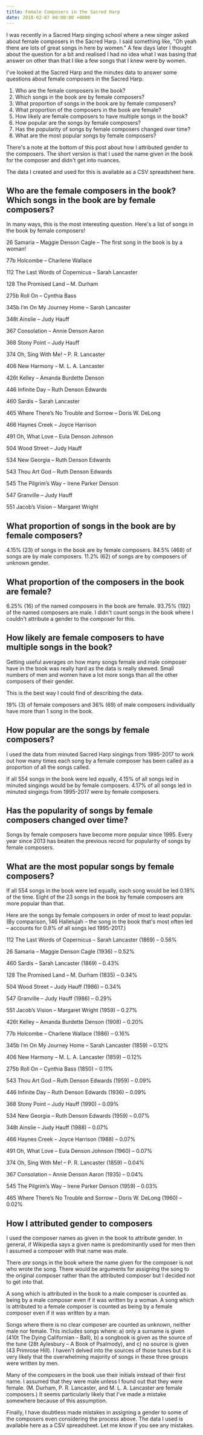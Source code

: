 ```yaml
---
title: Female Composers in the Sacred Harp
date: 2018-02-07 00:00:00 +0000
---
```

<p>I was recently in a Sacred Harp singing school where a new singer asked about female composers in the Sacred Harp. I said something like, &quot;Oh yeah there are lots of great songs in here by women.&quot; A few days later I thought about the question for a bit and realised I had no idea what I was basing that answer on other than that I like a few songs that I knew were by women.</p>

<p>I&#39;ve looked at the Sacred Harp and the minutes data to answer some questions about female composers in the Sacred Harp.</p>

<ol>
<li>Who are the female composers in the book?</li>
<li>Which songs in the book are by female composers?</li>
<li>What proportion of songs in the book are by female composers?</li>
<li>What proportion of the composers in the book are female?</li>
<li>How likely are female composers to have multiple songs in the book?</li>
<li>How popular are the songs by female composers?</li>
<li>Has the popularity of songs by female composers changed over time?</li>
<li>What are the most popular songs by female composers?</li>
</ol>

<p>There&#39;s a note at the bottom of this post about how I attributed gender to the composers. The short version is that I used the name given in the book for the composer and didn&#39;t get into nuances.</p>

<p>The data I created and used for this is available as a CSV spreadsheet here.</p>

<h2 id="toc_0">Who are the female composers in the book? Which songs in the book are by female composers?</h2>

<p>In many ways, this is the most interesting question. Here&#39;s a list of songs in the book by female composers!</p>

<p>26 Samaria – Maggie Denson Cagle – The first song in the book is by a woman!</p>

<p>77b Holcombe – Charlene Wallace</p>

<p>112 The Last Words of Copernicus – Sarah Lancaster</p>

<p>128 The Promised Land – M. Durham</p>

<p>275b Roll On – Cynthia Bass</p>

<p>345b I’m On My Journey Home – Sarah Lancaster</p>

<p>348t Ainslie – Judy Hauff</p>

<p>367 Consolation – Annie Denson Aaron</p>

<p>368 Stony Point – Judy Hauff</p>

<p>374 Oh, Sing With Me! – P. R. Lancaster</p>

<p>406 New Harmony – M. L. A. Lancaster</p>

<p>426t Kelley – Amanda Burdette Denson</p>

<p>446 Infinite Day – Ruth Denson Edwards</p>

<p>460 Sardis – Sarah Lancaster</p>

<p>465 Where There’s No Trouble and Sorrow – 
Doris W. DeLong</p>

<p>466 Haynes Creek – Joyce Harrison</p>

<p>491 Oh, What Love – Eula Denson Johnson</p>

<p>504 Wood Street – Judy Hauff</p>

<p>534 New Georgia – Ruth Denson Edwards</p>

<p>543 Thou Art God – Ruth Denson Edwards</p>

<p>545 The Pilgrim’s Way – Irene Parker Denson</p>

<p>547 Granville – Judy Hauff</p>

<p>551 Jacob’s Vision – Margaret Wright</p>

<h2 id="toc_1">What proportion of songs in the book are by female composers?</h2>

<p>4.15% (23) of songs in the book are by female composers. 84.5% (468) of songs are by male composers. 11.2% (62) of songs are by composers of unknown gender.</p>

<h2 id="toc_2">What proportion of the composers in the book are female?</h2>

<p>6.25% (16) of the named composers in the book are female. 93.75% (192) of the named composers are male. I didn&#39;t count songs in the book where I couldn&#39;t attribute a gender to the composer for this. </p>

<h2 id="toc_3">How likely are female composers to have multiple songs in the book?</h2>

<p>Getting useful averages on how many songs female and male composer have in the book was really hard as the data is really skewed. Small numbers of men and women have a lot more songs than all the other composers of their gender.</p>

<p>This is the best way I could find of describing the data.</p>

<p>19% (3) of female composers and 36% (69) of male composers individually have more than 1 song in the book.</p>

<h2 id="toc_4">How popular are the songs by female composers?</h2>

<p>I used the data from minuted Sacred Harp singings from 1995-2017 to work out how many times each song by a female composer has been called as a proportion of all the songs called.</p>

<p>If all 554 songs in the book were led equally, 4.15% of all songs led in minuted singings would be by female composers. 4.17% of all songs led in minuted singings from 1995-2017 were by female composers.</p>

<h2 id="toc_5">Has the popularity of songs by female composers changed over time?</h2>

<p>Songs by female composers have become more popular since 1995. Every year since 2013 has beaten the previous record for popularity of songs by female composers.</p>

<h2 id="toc_6">What are the most popular songs by female composers?</h2>

<p>If all 554 songs in the book were led equally, each song would be led 0.18% of the time. Eight of the 23 songs in the book by female composers are more popular than that.</p>

<p>Here are the songs by female composers in order of most to least popular. (By comparison, 146 Hallelujah – the song in the book that&#39;s most often led – accounts for 0.8% of all songs led 1995-2017.)</p>

<p>112 The Last Words of Copernicus – Sarah Lancaster (1869) – 0.56%</p>

<p>26 Samaria – Maggie Denson Cagle (1936) – 0.52%</p>

<p>460 Sardis – Sarah Lancaster (1869) – 0.43%</p>

<p>128 The Promised Land – M. Durham (1835) – 0.34%</p>

<p>504 Wood Street – Judy Hauff (1986) – 0.34%</p>

<p>547 Granville – Judy Hauff (1986) – 0.29%</p>

<p>551 Jacob’s Vision – Margaret Wright (1959) – 0.27%</p>

<p>426t Kelley – Amanda Burdette Denson (1908) – 0.20%</p>

<p>77b Holcombe – Charlene Wallace (1986) – 0.16%</p>

<p>345b I’m On My Journey Home – Sarah Lancaster (1859) – 0.12%</p>

<p>406 New Harmony – M. L. A. Lancaster (1859) – 0.12%</p>

<p>275b Roll On – Cynthia Bass (1850) – 0.11%</p>

<p>543 Thou Art God – Ruth Denson Edwards (1959) – 0.09%</p>

<p>446 Infinite Day – Ruth Denson Edwards (1936) – 0.09%</p>

<p>368 Stony Point – Judy Hauff (1990) – 0.09%</p>

<p>534 New Georgia – Ruth Denson Edwards (1959) – 0.07%</p>

<p>348t Ainslie – Judy Hauff (1988) – 0.07%</p>

<p>466 Haynes Creek – Joyce Harrison (1988) – 0.07%</p>

<p>491 Oh, What Love – Eula Denson Johnson (1960) – 0.07%</p>

<p>374 Oh, Sing With Me! – P. R. Lancaster (1859) – 0.04%</p>

<p>367 Consolation – Annie Denson Aaron (1935) – 0.04%</p>

<p>545 The Pilgrim’s Way – Irene Parker Denson (1959) – 0.03%</p>

<p>465 Where There’s No Trouble and Sorrow – 
Doris W. DeLong (1960) – 0.02%</p>

<h2 id="toc_7">How I attributed gender to composers</h2>

<p>I used the composer names as given in the book to attribute gender. In general, if Wikipedia says a given name is predominantly used for men then I assumed a composer with that name was male.</p>

<p>There <em>are</em> songs in the book where the name given for the composer is not who wrote the song. There would be arguments for assigning the song to the original composer rather than the attributed composer but I decided not to get into that.</p>

<p>A song which is attributed in the book to a male composer is counted as being by a male composer even if it was written by a woman. A song which is attributed to a female composer is counted as being by a female composer even if it was written by a man. </p>

<p>Songs where there is no clear composer are counted as unknown, neither male nor female. This includes songs where: a) only a surname is given (410t The Dying Californian – Ball), b) a songbook is given as the source of the tune (28t Aylesbury – A Book of Psalmody), and c) no source is given (43 Primrose Hill). I haven&#39;t delved into the sources of those tunes but it is very likely that the overwhelming majority of songs in these three groups were written by men.</p>

<p>Many of the composers in the book use their initials instead of their first name. I assumed that they were male unless I found out that they were female. (M. Durham, P. R. Lancaster, and M. L. A. Lancaster are female composers.) It seems particularly likely that I&#39;ve made a mistake somewhere because of this assumption.</p>

<p>Finally, I have doubtless made mistakes in assigning a gender to some of the composers even considering the process above. The data I used is available here as a CSV spreadsheet. Let me know if you see any mistakes.</p>
